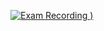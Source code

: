 [![Exam Recording](https://user-images.githubusercontent.com/53647802/199089008-6bbf121b-f1f1-4d1a-913a-df6b40c2279b.png)
)](https://drive.google.com/file/d/1BY086b-4JxR8fOw0PS6jwRIa55BhIBUs/view?usp=sharing)
